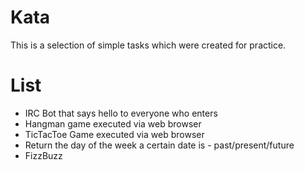 Kata
====

This is a selection of simple tasks which were created for practice.

# List

* IRC Bot that says hello to everyone who enters
* Hangman game executed via web browser
* TicTacToe Game executed via web browser
* Return the day of the week a certain date is - past/present/future
* FizzBuzz